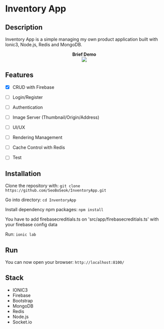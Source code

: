 # Inventory App



## Description

Inventory App is a simple managing my own product application built with Ionic3, Node.js, Redis and MongoDB.

<!-- ![alt text](https://seoboseok.github.io/inventoryAppMovieReSize.gif "demo") -->

<p align="center">
  <b>Brief Demo</b><br>
  <img src="https://seoboseok.github.io/inventoryAppMovieReSize.gif">
</p>



## Features

- [X] CRUD with Firebase
- [ ] Login/Register
- [ ] Authentication
- [ ] Image Server (Thumbnail/Origin/Address)
- [ ] UI/UX
- [ ] Rendering Management
- [ ] Cache Control with Redis
- [ ] Test



## Installation

Clone the repository with: `git clone https://github.com/SeoBoSeok/InventoryApp.git`

Go into directory: `cd InventoryApp`

Install dependency npm packages: `npm install`

You have to add firebasecreditials.ts on 'src/app/firebasecreditials.ts' with your firebase config data

Run: `ionic lab`



## Run

You can now open your browser: `http://localhost:8100/`



## Stack

* IONIC3
* Firebase
* Bootstrap
* MongoDB
* Redis
* Node.js
* Socket.io
